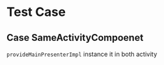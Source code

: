 # Test Case

## Case SameActivityCompoenet

`provideMainPresenterImpl` instance it in both activity


